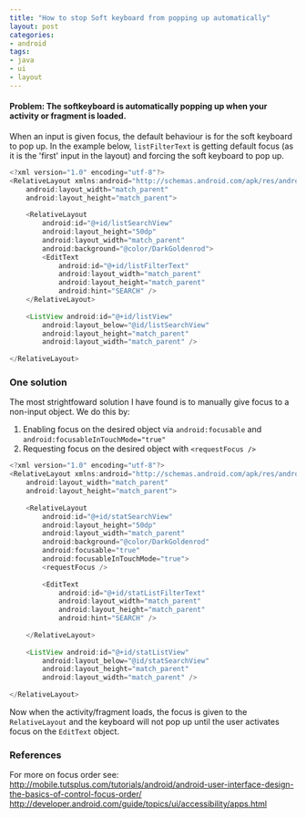 ```yaml
---
title: "How to stop Soft keyboard from popping up automatically"
layout: post
categories:
- android
tags:
- java
- ui
- layout
---
```


#### Problem: The softkeyboard is automatically popping up when your activity or fragment is loaded.
When an input is given focus, the default behaviour is for the soft keyboard to pop up.
In the example below, `listFilterText` is getting default focus (as it is the 'first' input in the layout) and forcing the soft keyboard to pop up.

<!-- more -->

```java
<?xml version="1.0" encoding="utf-8"?>
<RelativeLayout xmlns:android="http://schemas.android.com/apk/res/android"
    android:layout_width="match_parent"
    android:layout_height="match_parent">
     
    <RelativeLayout
        android:id="@+id/listSearchView" 
	    android:layout_height="50dp"
	    android:layout_width="match_parent"
	    android:background="@color/DarkGoldenrod"> 
  		<EditText 
    	    android:id="@+id/listFilterText"
    		android:layout_width="match_parent"
    		android:layout_height="match_parent"    
    		android:hint="SEARCH" />
    </RelativeLayout>
   
	<ListView android:id="@+id/listView" 
	    android:layout_below="@id/listSearchView"
	    android:layout_height="match_parent"
	    android:layout_width="match_parent" /> 
	
</RelativeLayout>
```

### One solution
The most strightfoward solution I have found is to manually give focus to a non-input object. We do this by: 

1. Enabling focus on the desired object via `android:focusable` and `android:focusableInTouchMode="true"`
1. Requesting focus on the desired object with `<requestFocus />`

```java
<?xml version="1.0" encoding="utf-8"?>
<RelativeLayout xmlns:android="http://schemas.android.com/apk/res/android"
    android:layout_width="match_parent"
    android:layout_height="match_parent">
     
    <RelativeLayout
        android:id="@+id/statSearchView" 
	    android:layout_height="50dp"
	    android:layout_width="match_parent"
	    android:background="@color/DarkGoldenrod"
	    android:focusable="true"
        android:focusableInTouchMode="true"> 
        <requestFocus />
	    
  		<EditText 
    	    android:id="@+id/statListFilterText"
    		android:layout_width="match_parent"
    		android:layout_height="match_parent"    
    		android:hint="SEARCH" />
        
    </RelativeLayout>
   
	<ListView android:id="@+id/statListView" 
	    android:layout_below="@id/statSearchView"
	    android:layout_height="match_parent"
	    android:layout_width="match_parent" /> 
	
</RelativeLayout>
```

Now when the activity/fragment loads, the focus is given to the `RelativeLayout` and the keyboard will not pop up until the user activates focus on the `EditText` object.


### References
For more on focus order see: http://mobile.tutsplus.com/tutorials/android/android-user-interface-design-the-basics-of-control-focus-order/
http://developer.android.com/guide/topics/ui/accessibility/apps.html

